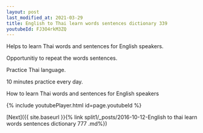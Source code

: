 ```yaml
---
layout: post
last_modified_at: 2021-03-29
title: English to Thai learn words sentences dictionary 339 
youtubeId: FJ3O4rkM3ZQ
---
```

 
 
Helps to learn Thai words and sentences for English speakers.

Opportunitiy to repeat the words sentences. 

Practice Thai language. 
 
10 minutes practice every day. 
 
How to learn Thai words and sentences for English speakers 
 
{% include youtubePlayer.html id=page.youtubeId %}
 
 
[Next]({{ site.baseurl }}{% link  split1/_posts/2016-10-12-English to thai learn words sentences dictionary 777 .md%})
 
